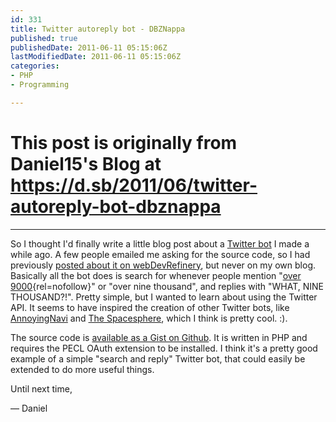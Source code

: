 ```yaml
---
id: 331
title: Twitter autoreply bot - DBZNappa
published: true
publishedDate: 2011-06-11 05:15:06Z
lastModifiedDate: 2011-06-11 05:15:06Z
categories:
- PHP
- Programming

---
```


# This post is originally from Daniel15's Blog at https://d.sb/2011/06/twitter-autoreply-bot-dbznappa

---

So I thought I'd finally write a little blog post about a [Twitter bot](http://twitter.com/#!/DBZNappa) I made a while ago. A few people emailed me asking for the source code, so I had previously [posted about it on webDevRefinery](http://webdevrefinery.com/forums/topic/5039-ideas-for-a-twitter-bot/page__view__findpost__p__42777), but never on my own blog. Basically all the bot does is search for whenever people mention "[over 9000](http://ohinternet.com/Over_9000){rel=nofollow}" or "over nine thousand", and replies with "WHAT, NINE THOUSAND?!". Pretty simple, but I wanted to learn about using the Twitter API. It seems to have inspired the creation of other Twitter bots, like [AnnoyingNavi](http://davidcurado.com.br/projects/annoyingnavi/) and [The Spacesphere](http://aqua3.bplaced.net/2011/06/the-spacesphere/), which I think is pretty cool. :).

The source code is [available as a Gist on Github](https://gist.github.com/820281). It is written in PHP and requires the PECL OAuth extension to be installed. I think it's a pretty good example of a simple "search and reply" Twitter bot, that could easily be extended to do more useful things.

Until next time,  

— Daniel
